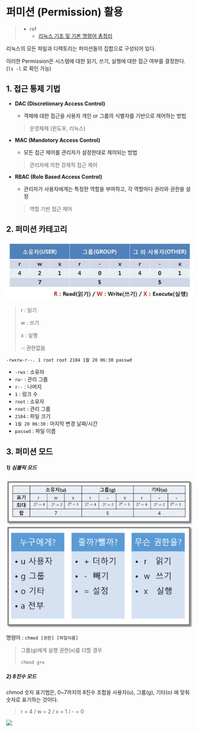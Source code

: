 # 퍼미션 (Permission) 활용

> - ref
>   - [리눅스 기초 및 기본 명령어 총정리](http://cocotp10.blogspot.com/2018/01/linux-centos7.html)

리눅스의 모든 파일과 디렉토리는 퍼미션들의 집합으로 구성되어 있다.

이러한 Permission은 시스템에 대한 읽기, 쓰기, 실행에 대한 접근 여부를 결정한다.
(`ls -l` 로 확인 가능)



## 1. 접근 통제 기법

- **DAC (Discretionary Access Control)**

  - 객체에 대한 접근을 사용자 개인 or 그룹의 식별자를 기반으로 제어하는 방법

  > 운영체제 (윈도우, 리눅스)

- **MAC (Mandotory Access Control)**

  - 모든 접근 제어를 관리자가 설정한대로 제어되는 방법

  > 관리자에 의한 강제적 접근 제어

- **RBAC (Role Based Access Control)**

  - 관리자가 사용자에게는 특정한 역할을 부여하고, 각 역할마다 권리와 권한을 설정

  > 역할 기반 접근 제어





## 2. 퍼미션 카테고리

![image-20200811130013668](images/image-20200811130013668.png)

> r : 읽기
>
> w : 쓰기
>
> x : 실행
>
> -: 권한없음



```
-rwxrw-r--. 1 root root 2104 1월 20 06:30 passwd
```

- `-rwx` : 소유자
- `rw-` : 관리 그룹
- `r--` : 나머지
- `1` : 링크 수
- `root` : 소유자
- `root` : 관리 그룹
- `2104` : 파일 크기
- `1월 20 06:30` : 마지막 변경 날짜/시간
- `passwd` : 파일 이름



## 3. 퍼미션 모드

##### 1) 심볼릭 모드

![image-20200811130818160](images/image-20200811130818160.png)



명령어 : `chmod [권한] [파일이름]`

> 그룹(g)에게 실행 권한(x)를 더할 경우
>
> `chmod g+x`



##### 2) 8진수 모드

chmod 숫자 표기법은, 0~7까지의 8진수 조합을 사용자(u), 그룹(g), 기타(o) 에 맞춰 숫자로 표기하는 것이다.

> r = 4 / w = 2 / x = 1 / - = 0

![](https://2.bp.blogspot.com/-BbQd6F9-8gA/Wm7I6zN-GQI/AAAAAAAAFLY/hVzeMS3JodsrpzLGPom8dav27RDfLfFVQCK4BGAYYCw/s320/15.jpg)

